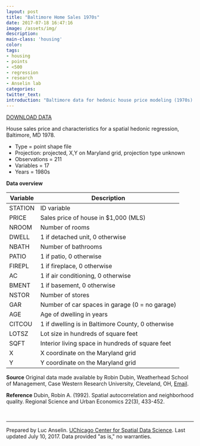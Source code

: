 ```yaml
---
layout: post
title: "Baltimore Home Sales 1970s"
date: 2017-07-18 16:47:16
image: /assets/img/
description:
main-class: 'housing'
color:
tags:
- housing
- points
- <500
- regression
- research
- Anselin lab
categories:
twitter_text:
introduction: "Baltimore data for hedonic house price modeling (1970s)."
---
```

<script>
$('#map').hide();
</script>

[DOWNLOAD DATA](../data/baltimore.zip)


House sales price and characteristics for a spatial hedonic regression, Baltimore, MD 1978. 

* Type = point shape file
* Projection: projected, X,Y on Maryland grid, projection type unknown
* Observations = 211
* Variables = 17
* Years = 1980s

**Data overview**

**Variable** | **Description**
---|---
STATION | ID variable
PRICE | Sales price of house in $1,000 (MLS)
NROOM | Number of rooms
DWELL | 1 if detached unit, 0 otherwise
NBATH | Number of bathrooms
PATIO | 1 if patio, 0 otherwise
FIREPL | 1 if fireplace, 0 otherwise
AC | 1 if air conditioning, 0 otherwise
BMENT | 1 if basement, 0 otherwise
NSTOR | Number of stores
GAR | Number of car spaces in garage (0 = no garage)
AGE | Age of dwelling in years
CITCOU | 1 if dwelling is in Baltimore County, 0 otherwise
LOTSZ | Lot size in hundreds of square feet
SQFT | Interior living space in hundreds of square feet
X | X coordinate on the Maryland grid
Y | Y coordinate on the Maryland grid


**Source**
Original data made available by Robin Dubin, Weatherhead School of Management, Case Western Research University, Cleveland, OH, [Email](mailto:Robin.Dubin@weatherhead.cwru.edu).

**Reference** 
Dubin, Robin A. (1992). Spatial autocorrelation and neighborhood quality. Regional Science and Urban Economics 22(3), 433-452.

<br />

* * * * *

Prepared by Luc Anselin. [UChicago Center for Spatial Data Science](https://spatial.uchicago.edu/). Last updated July 10, 2017. Data provided "as is," no warranties.
